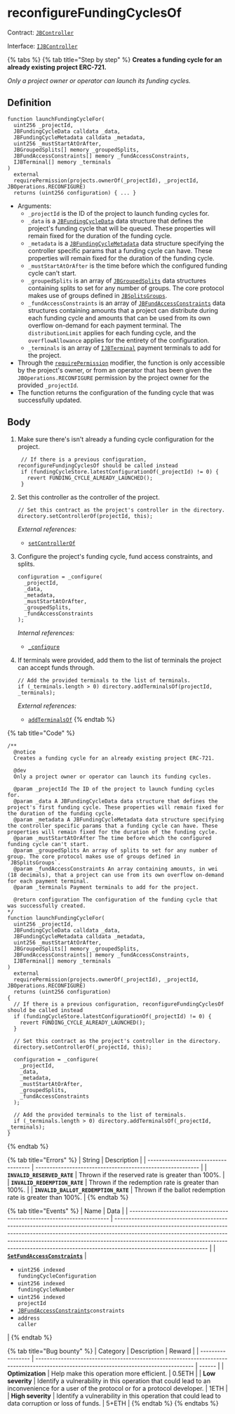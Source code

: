 # reconfigureFundingCyclesOf

Contract: [`JBController`](../)​‌

Interface: [`IJBController`](../../../../interfaces/ijbcontroller.md)

{% tabs %}
{% tab title="Step by step" %}
**Creates a funding cycle for an already existing project ERC-721.**

_Only a project owner or operator can launch its funding cycles._

## Definition

```solidity
function launchFundingCycleFor(
  uint256 _projectId,
  JBFundingCycleData calldata _data,
  JBFundingCycleMetadata calldata _metadata,
  uint256 _mustStartAtOrAfter,
  JBGroupedSplits[] memory _groupedSplits,
  JBFundAccessConstraints[] memory _fundAccessConstraints,
  IJBTerminal[] memory _terminals
)
  external
  requirePermission(projects.ownerOf(_projectId), _projectId, JBOperations.RECONFIGURE)
  returns (uint256 configuration) { ... }
```

* Arguments:
  * `_projectId` is the ID of the project to launch funding cycles for.
  * `_data` is a [`JBFundingCycleData`](../../../../data-structures/jbfundingcycledata.md) data structure that defines the project's funding cycle that will be queued. These properties will remain fixed for the duration of the funding cycle.
  * `_metadata` is a [`JBFundingCycleMetadata`](../../../../data-structures/jbfundingcyclemetadata.md) data structure specifying the controller specific params that a funding cycle can have. These properties will remain fixed for the duration of the funding cycle.
  * `_mustStartAtOrAfter` is the time before which the configured funding cycle can't start.
  * `_groupedSplits` is an array of [`JBGroupedSplits`](../../../../data-structures/jbgroupedsplits.md) data structures containing splits to set for any number of groups. The core protocol makes use of groups defined in [`JBSplitsGroups`](../../../../libraries/jbsplitsgroups.md).
  * `_fundAccessConstraints` is an array of [`JBFundAccessConstraints`](../../../../data-structures/jbfundaccessconstraints.md) data structures containing amounts that a project can distribute during each funding cycle and amounts that can be used from its own overflow on-demand for each payment terminal. The `distributionLimit` applies for each funding cycle, and the `overflowAllowance` applies for the entirety of the configuration.
  * `_terminals` is an array of [`IJBTerminal`](../../../../interfaces/ijbterminal.md) payment terminals to add for the project.
* Through the [`requirePermission`](../../../or-abstract/jboperatable/modifiers/requirepermission.md) modifier, the function is only accessible by the project's owner, or from an operator that has been given the `JBOperations.RECONFIGURE` permission by the project owner for the provided `_projectId`.
* The function returns the configuration of the funding cycle that was successfully updated.

## Body

1. Make sure there's isn't already a funding cycle configuration for the project.

   ```solidity
    // If there is a previous configuration, reconfigureFundingCyclesOf should be called instead
    if (fundingCycleStore.latestConfigurationOf(_projectId) != 0) {
      revert FUNDING_CYCLE_ALREADY_LAUNCHED();
    }
   ```
2.  Set this controller as the controller of the project.

    ```solidity
    // Set this contract as the project's controller in the directory.
    directory.setControllerOf(projectId, this);
    ```

    _External references:_

    * [`setControllerOf`](../../../jbdirectory/write/setcontrollerof.md)

3.  Configure the project's funding cycle, fund access constraints, and splits.

    ```solidity
    configuration = _configure(
      _projectId,
      _data,
      _metadata,
      _mustStartAtOrAfter,
      _groupedSplits,
      _fundAccessConstraints
    );
    ```

    _Internal references:_

    * [`_configure`](\_configure.md)

4.  If terminals were provided, add them to the list of terminals the project can accept funds through.

    ```solidity
    // Add the provided terminals to the list of terminals.
    if (_terminals.length > 0) directory.addTerminalsOf(projectId, _terminals);
    ```

    _External references:_

    * [`addTerminalsOf`](../../../jbdirectory/write/addterminalsof.md)
{% endtab %}

{% tab title="Code" %}
```solidity
/**
  @notice
  Creates a funding cycle for an already existing project ERC-721.

  @dev
  Only a project owner or operator can launch its funding cycles.

  @param _projectId The ID of the project to launch funding cycles for.
  @param _data A JBFundingCycleData data structure that defines the project's first funding cycle. These properties will remain fixed for the duration of the funding cycle.
  @param _metadata A JBFundingCycleMetadata data structure specifying the controller specific params that a funding cycle can have. These properties will remain fixed for the duration of the funding cycle.
  @param _mustStartAtOrAfter The time before which the configured funding cycle can't start.
  @param _groupedSplits An array of splits to set for any number of group. The core protocol makes use of groups defined in `JBSplitsGroups`.
  @param _fundAccessConstraints An array containing amounts, in wei (18 decimals), that a project can use from its own overflow on-demand for each payment terminal.
  @param _terminals Payment terminals to add for the project.

  @return configuration The configuration of the funding cycle that was successfully created.
*/
function launchFundingCycleFor(
  uint256 _projectId,
  JBFundingCycleData calldata _data,
  JBFundingCycleMetadata calldata _metadata,
  uint256 _mustStartAtOrAfter,
  JBGroupedSplits[] memory _groupedSplits,
  JBFundAccessConstraints[] memory _fundAccessConstraints,
  IJBTerminal[] memory _terminals
)
  external
  requirePermission(projects.ownerOf(_projectId), _projectId, JBOperations.RECONFIGURE)
  returns (uint256 configuration)
{
  // If there is a previous configuration, reconfigureFundingCyclesOf should be called instead
  if (fundingCycleStore.latestConfigurationOf(_projectId) != 0) {
    revert FUNDING_CYCLE_ALREADY_LAUNCHED();
  }

  // Set this contract as the project's controller in the directory.
  directory.setControllerOf(_projectId, this);

  configuration = _configure(
    _projectId,
    _data,
    _metadata,
    _mustStartAtOrAfter,
    _groupedSplits,
    _fundAccessConstraints
  );

  // Add the provided terminals to the list of terminals.
  if (_terminals.length > 0) directory.addTerminalsOf(_projectId, _terminals);
}
```
{% endtab %}

{% tab title="Errors" %}
| String                               | Description                                                |
| ------------------------------------ | ---------------------------------------------------------- |
| **`INVALID_RESERVED_RATE`**          | Thrown if the reserved rate is greater than 100%.          |
| **`INVALID_REDEMPTION_RATE`**        | Thrown if the redemption rate is greater than 100%.        |
| **`INVALID_BALLOT_REDEMPTION_RATE`** | Thrown if the ballot redemption rate is greater than 100%. |
{% endtab %}

{% tab title="Events" %}
| Name                                                                    | Data                                                                                                                                                                                                                                                                                                                                                      |
| ----------------------------------------------------------------------- | --------------------------------------------------------------------------------------------------------------------------------------------------------------------------------------------------------------------------------------------------------------------------------------------------------------------------------------------------------- |
| [**`SetFundAccessConstraints`**](../events/setfundaccessconstraints.md) | <ul><li><code>uint256 indexed fundingCycleConfiguration</code></li><li><code>uint256 indexed fundingCycleNumber</code></li><li><code>uint256 indexed projectId</code></li><li><a href="../../../../data-structures/jbfundaccessconstraints.md"><code>JBFundAccessConstraints</code></a><code>constraints</code></li><li><code>address caller</code></li></ul> |
{% endtab %}

{% tab title="Bug bounty" %}
| Category          | Description                                                                                                                            | Reward |
| ----------------- | -------------------------------------------------------------------------------------------------------------------------------------- | ------ |
| **Optimization**  | Help make this operation more efficient.                                                                                               | 0.5ETH |
| **Low severity**  | Identify a vulnerability in this operation that could lead to an inconvenience for a user of the protocol or for a protocol developer. | 1ETH   |
| **High severity** | Identify a vulnerability in this operation that could lead to data corruption or loss of funds.                                        | 5+ETH  |
{% endtab %}
{% endtabs %}
